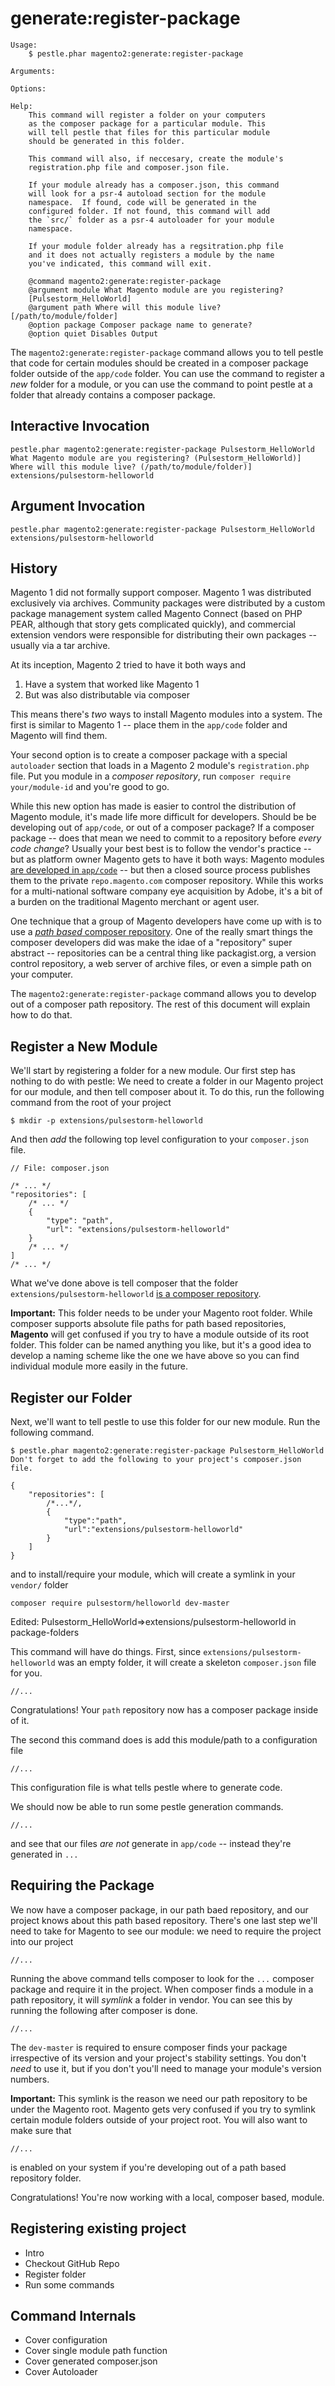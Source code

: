 # generate:register-package

    Usage:
        $ pestle.phar magento2:generate:register-package

    Arguments:

    Options:

    Help:
        This command will register a folder on your computers
        as the composer package for a particular module. This
        will tell pestle that files for this particular module
        should be generated in this folder.

        This command will also, if neccesary, create the module's
        registration.php file and composer.json file.

        If your module already has a composer.json, this command
        will look for a psr-4 autoload section for the module
        namespace.  If found, code will be generated in the
        configured folder. If not found, this command will add
        the `src/` folder as a psr-4 autoloader for your module
        namespace.

        If your module folder already has a regsitration.php file
        and it does not actually registers a module by the name
        you've indicated, this command will exit.

        @command magento2:generate:register-package
        @argument module What Magento module are you registering?
        [Pulsestorm_HelloWorld]
        @argument path Where will this module live? [/path/to/module/folder]
        @option package Composer package name to generate?
        @option quiet Disables Output

The `magento2:generate:register-package` command allows you to tell pestle that code for certain modules should be created in a composer package folder outside of the `app/code` folder.  You can use the command to register a _new_ folder for a module, or you can use the command to point pestle at a folder that already contains a composer package.

## Interactive Invocation

    pestle.phar magento2:generate:register-package Pulsestorm_HelloWorld
    What Magento module are you registering? (Pulsestorm_HelloWorld)]
    Where will this module live? (/path/to/module/folder)] extensions/pulsestorm-helloworld

## Argument Invocation

    pestle.phar magento2:generate:register-package Pulsestorm_HelloWorld extensions/pulsestorm-helloworld

## History

Magento 1 did not formally support composer.  Magento 1 was distributed exclusively via archives.  Community packages were distributed by a custom package management system called Magento Connect (based on PHP PEAR, although that story gets complicated quickly), and commercial extension vendors were responsible for distributing their own packages -- usually via a tar archive.

At its inception, Magento 2 tried to have it both ways and

1. Have a system that worked like Magento 1
2. But was also distributable via composer

This means there's _two_ ways to install Magento modules into a system.  The first is similar to Magento 1 -- place them in the `app/code` folder and Magento will find them.

Your second option is to create a composer package with a special `autoloader` section that loads in a Magento 2 module's `registration.php` file.  Put you module in a _composer repository_, run `composer require your/module-id` and you're good to go.

While this new option has made is easier to control the distribution of Magento module, it's made life more difficult for developers.  Should be be developing out of `app/code`, or out of a composer package?  If a composer package -- does that mean we need to commit to a repository before _every code change_?  Usually your best best is to follow the vendor's practice -- but as platform owner Magento gets to have it both ways: Magento modules [are developed in `app/code`](https://github.com/magento/magento2/tree/2.3-develop/app/code/Magento) -- but then a closed source process publishes them to the private `repo.magento.com` composer repository.  While this works for a multi-national software company eye acquisition by Adobe, it's a bit of a burden on the traditional Magento merchant or agent user.

One technique that a group of Magento developers have come up with is to use a [_path based_ composer repository](https://getcomposer.org/doc/05-repositories.md#path).  One of the really smart things the composer developers did was make the idae of a "repository" super abstract -- repositories can be a central thing like packagist.org, a version control repository, a web server of archive files, or even a simple path on your computer.

The `magento2:generate:register-package` command allows you to develop out of a composer path repository.  The rest of this document will explain how to do that.

## Register a New Module

We'll start by registering a folder for a new module.  Our first step has nothing to do with pestle: We need to create a folder in our Magento project for our module, and then tell composer about it.  To do this, run the following command from the root of your project

    $ mkdir -p extensions/pulsestorm-helloworld

And then _add_ the following top level configuration to your `composer.json` file.

    // File: composer.json

    /* ... */
    "repositories": [
        /* ... */
        {
            "type": "path",
            "url": "extensions/pulsestorm-helloworld"
        }
        /* ... */
    ]
    /* ... */

What we've done above is tell composer that the folder `extensions/pulsestorm-helloworld` [is a composer repository](https://getcomposer.org/doc/05-repositories.md).

**Important:** This folder needs to be under your Magento root folder.  While composer supports absolute file paths for path based repositories, **Magento** will get confused if you try to have a module outside of its root folder.  This folder can be named anything you like, but it's a good idea to develop a naming scheme like the one we have above so you can find individual module more easily in the future.

## Register our Folder

Next, we'll want to tell pestle to use this folder for our new module.  Run the following command.

    $ pestle.phar magento2:generate:register-package Pulsestorm_HelloWorld
    Don't forget to add the following to your project's composer.json file.

    {
        "repositories": [
            /*...*/,
            {
                "type":"path",
                "url":"extensions/pulsestorm-helloworld"
            }
        ]
    }

and to install/require your module, which will create a symlink
in your `vendor/` folder

    composer require pulsestorm/helloworld dev-master

Edited:
    Pulsestorm_HelloWorld=>extensions/pulsestorm-helloworld
    in package-folders


This command will have do things.  First, since `extensions/pulsestorm-helloworld` was an empty folder, it will create a skeleton `composer.json` file for you.

    //...

Congratulations!  Your `path` repository now has a composer package inside of it.

The second this command does is add this module/path to a configuration file

    //...

This configuration file is what tells pestle where to generate code.

We should now be able to run some pestle generation commands.

    //...

and see that our files _are not_ generate in `app/code` -- instead they're generated in `...`

## Requiring the Package

We now have a composer package, in our path baed repository, and our project knows about this path based repository.  There's one last step we'll need to take for Magento to see our module: we need to require the project into our project

    //...

Running the above command tells composer to look for the `...` composer package and require it in the project.  When composer finds a module in a path repository, it will _symlink_ a folder in vendor.  You can see this by running the following after composer is done.

    //...

The `dev-master` is required to ensure composer finds your package irrespective of its version and your project's stability settings.  You don't _need_ to use it, but if you don't you'll need to manage your module's version numbers.

**Important:** This symlink is the reason we need our path repository to be under the Magento root. Magento gets very confused if you try to symlink certain module folders outside of your project root.  You will also want to make sure that

    //...

is enabled on your system if you're developing out of a path based repository folder.

Congratulations!  You're now working with a local, composer based, module.

## Registering existing project

- Intro
- Checkout GitHub Repo
- Register folder
- Run some commands

## Command Internals

- Cover configuration
- Cover single module path function
- Cover generated composer.json
- Cover Autoloader
